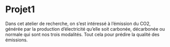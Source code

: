 # Projet1
Dans cet atelier de recherche, on s’est intéressé à l’émission du CO2, générée par la production d’électricité qu’elle soit carbonée, décarbonée ou normale qui sont nos trois modalités. Tout cela pour prédire la qualité des émissions.
